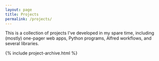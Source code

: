 ```yaml
---
layout: page
title: Projects
permalink: /projects/
---
```


This is a collection of projects I've developed in my spare time, including
(mostly) one-pager web apps, Python programs, Alfred workflows, and several
libraries.

{% include project-archive.html %}
